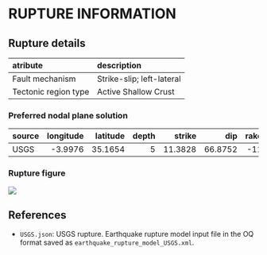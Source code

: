 # RUPTURE INFORMATION
    
## Rupture details

| atribute             | description               |
|:---------------------|:--------------------------|
| Fault mechanism       | Strike-slip; left-lateral |
| Tectonic region type | Active Shallow Crust      |

### Preferred nodal plane solution

| source   |   longitude |   latitude |   depth |   strike |     dip |   rake |   mag |
|:---------|------------:|-----------:|--------:|---------:|--------:|-------:|------:|
| USGS     |     -3.9976 |    35.1654 |       5 |  11.3828 | 66.8752 |    -11 |   6.4 |

### Rupture figure

![](earthquake_ruptures.png)

## References

- `USGS.json`: USGS rupture. Earthquake rupture model input file in the OQ format saved as `earthquake_rupture_model_USGS.xml`.
